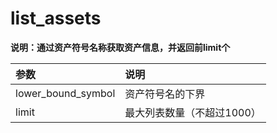 # list\_assets

**说明：通过资产符号名称获取资产信息，并返回前limit个**

| 参数 | 说明 |
| :--- | :--- |
| lower\_bound\_symbol | 资产符号名的下界 |
| limit | 最大列表数量（不超过1000） |



